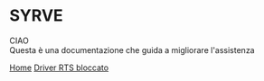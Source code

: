 # SYRVE

CIAO </br>
Questa è una documentazione che guida a migliorare l'assistenza </br>

<div class="vertical-menu">
  <a href="#" class="active">Home</a>
  <a href="#">Driver RTS bloccato</a>
  </div>